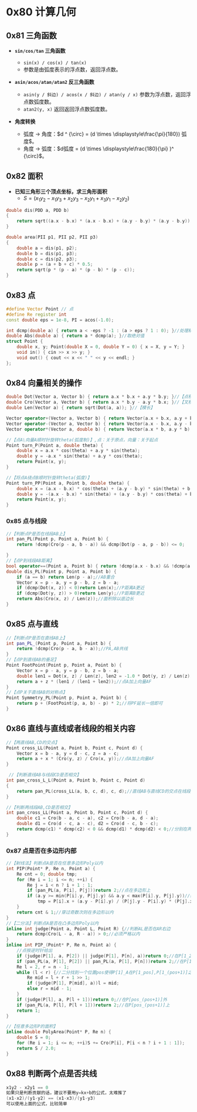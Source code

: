 # 0x80 计算几何

## 0x81 三角函数

- **`sin/cos/tan` 三角函数**
  - `sin(x) / cos(x) / tan(x)`
  - 参数是由弧度表示的浮点数，返回浮点数。

- **`asin/acos/atan/atan2` 反三角函数**
  - `asin(y / 斜边) / acos(x / 斜边) / atan(y / x)` 参数为浮点数，返回浮点数弧度数。
  - `atan2(y, x)` 返回返回浮点数弧度数。

- **角度转换**
  - 弧度 $\rightarrow$ 角度：$d ^ {\circ} = (d \times \displaystyle\frac{\pi}{180}) 弧度$。
  - 角度 $\rightarrow$ 弧度：$d弧度 = (d \times \displaystyle\frac{180}{\pi} )^ {\circ}$。

## 0x82 面积

- **已知三角形三个顶点坐标，求三角形面积**
  - $S = (x_{1}y_{2} - x_{1}y_{3} + x_{2}y_{3} - x_{2}y_{1} + x_{3}y_{1} - x_{2}y_{2})$

``` C++ {.line-numbers}
double dis(PDD a, PDD b)
{
    return sqrt((a.x - b.x) * (a.x - b.x) + (a.y - b.y) * (a.y - b.y));
}

double area(PII p1, PII p2, PII p3)
{
    double a = dis(p1, p2);
    double b = dis(p1, p3);
    double c = dis(p2, p3);
    double p = (a + b + c) * 0.5;
    return sqrt(p * (p - a) * (p - b) * (p - c));
}
```

## 0x83 点

``` c++ {line.numbers}
#define Vector Point // 点
#define Re register int
const double eps = 1e-8, PI = acos(-1.0);

int dcmp(double a) { return a < -eps ? -1 : (a > eps ? 1 : 0); }//处理精度
double Abs(double a) { return a * dcmp(a); }//取绝对值
struct Point {
    double x, y; Point(double X = 0, double Y = 0) { x = X, y = Y; }
    void in() { cin >> x >> y; }
    void out() { cout << x << " " << y << endl; }
};
```

## 0x84 向量相关的操作

``` C++ {.line-numbers}
double Dot(Vector a, Vector b) { return a.x * b.x + a.y * b.y; }//【点积】
double Cro(Vector a, Vector b) { return a.x * b.y - a.y * b.x; }//【叉积】
double Len(Vector a) { return sqrt(Dot(a, a)); }//【模长】

Vector operator+(Vector a, Vector b) { return Vector(a.x + b.x, a.y + b.y); }
Vector operator-(Vector a, Vector b) { return Vector(a.x - b.x, a.y - b.y); }
Vector operator*(Vector a, double b) { return Vector(a.x * b, a.y * b); }

//【点A\向量A顺时针旋转theta(弧度制)】,点：关于原点，向量：关于起点
Point turn_P(Point a, double theta) {
    double x = a.x * cos(theta) + a.y * sin(theta);
    double y = -a.x * sin(theta) + a.y * cos(theta);
    return Point(x, y);
}

//【将点A绕点B顺时针旋转theta(弧度)】
Point turn_PP(Point a, Point b, double theta) {
    double x = (a.x - b.x) * cos(theta) + (a.y - b.y) * sin(theta) + b.x;
    double y = -(a.x - b.x) * sin(theta) + (a.y - b.y) * cos(theta) + b.y;
    return Point(x, y);
}
```

### 0x85 点与线段

``` C++ {.line-numbers}
//【判断点P是否在线段AB上】
int pan_PL(Point p, Point a, Point b) {
    return !dcmp(Cro(p - a, b - a)) && dcmp(Dot(p - a, p - b)) <= 0;

}
//【点P到线段AB距离】
bool operator==(Point a, Point b) { return !dcmp(a.x - b.x) && !dcmp(a.y - b.y); }//两点坐标重合则相等
double dis_PL(Point p, Point a, Point b) {
    if (a == b) return Len(p - a);//AB重合
    Vector x = p - a, y = p - b, z = b - a;
    if (dcmp(Dot(x, z)) < 0)return Len(x);//P距离A更近
    if (dcmp(Dot(y, z)) > 0)return Len(y);//P距离B更近
    return Abs(Cro(x, z) / Len(z));//面积除以底边长
}
```

## 0x85 点与直线

``` C++ {.line-numbers}
//【判断点P是否在直线AB上】
int pan_PL_(Point p, Point a, Point b) {
    return !dcmp(Cro(p - a, b - a));//PA,AB共线
}
//【点P到直线AB的垂足】
Point FootPoint(Point p, Point a, Point b) {
    Vector x = p - a, y = p - b, z = b - a;
    double len1 = Dot(x, z) / Len(z), len2 = -1.0 * Dot(y, z) / Len(z);//分别计算AP,BP在AB,BA上的投影
    return a + z * (len1 / (len1 + len2));//点A加上向量AF
}
//【点P关于直线AB的对称点】
Point Symmetry_PL(Point p, Point a, Point b) {
    return p + (FootPoint(p, a, b) - p) * 2;//将PF延长一倍即可
}
```


## 0x86 直线与直线或者线段的相关内容

``` C++ {.line-numbers}
//【两直线AB,CD的交点】
Point cross_LL(Point a, Point b, Point c, Point d) {
    Vector x = b - a, y = d - c, z = a - c;
    return a + x * (Cro(y, z) / Cro(x, y));//点A加上向量AF
}

 //【判断直线AB与线段CD是否相交】
int pan_cross_L_L(Point a, Point b, Point c, Point d)
{
    return pan_PL(cross_LL(a, b, c, d), c, d);//直线AB与直线CD的交点在线段CD上
}

//【判断两线段AB,CD是否相交】
int pan_cross_LL(Point a, Point b, Point c, Point d) {
    double c1 = Cro(b - a, c - a), c2 = Cro(b - a, d - a);
    double d1 = Cro(d - c, a - c), d2 = Cro(d - c, b - c);
    return dcmp(c1) * dcmp(c2) < 0 && dcmp(d1) * dcmp(d2) < 0;//分别在两侧
}
```

### 0x87 点是否在多边形内部

``` C++ {.line-numbers}
//【射线法】判断点A是否在任意多边形Poly以内
int PIP(Point* P, Re n, Point a) {
    Re cnt = 0; double tmp;
    for (Re i = 1; i <= n; ++i) {
        Re j = i < n ? i + 1 : 1;
        if (pan_PL(a, P[i], P[j]))return 2;//点在多边形上
        if (a.y >= min(P[i].y, P[j].y) && a.y < max(P[i].y, P[j].y))//纵坐标在该线段两端点之间
            tmp = P[i].x + (a.y - P[i].y) / (P[j].y - P[i].y) * (P[j].x - P[i].x), cnt += dcmp(tmp - a.x) > 0;//交点在A右方
    }
    return cnt & 1;//穿过奇数次则在多边形以内
}
//【二分法】判断点A是否在凸多边形Poly以内
inline int judge(Point a, Point L, Point R) {//判断AL是否在AR右边
    return dcmp(Cro(L - a, R - a)) > 0;//必须严格以内
}
inline int PIP_(Point* P, Re n, Point a) {
    //点按逆时针给出
    if (judge(P[1], a, P[2]) || judge(P[1], P[n], a))return 0;//在P[1_2]或P[1_n]外
    if (pan_PL(a, P[1], P[2]) || pan_PL(a, P[1], P[n]))return 2;//在P[1_2]或P[1_n]上
    Re l = 2, r = n - 1;
    while (l < r) {//二分找到一个位置pos使得P[1]_A在P[1_pos],P[1_(pos+1)]之间
        Re mid = l + r + 1 >> 1;
        if (judge(P[1], P[mid], a))l = mid;
        else r = mid - 1;
    }
    if (judge(P[l], a, P[l + 1]))return 0;//在P[pos_(pos+1)]外
    if (pan_PL(a, P[l], P[l + 1]))return 2;//在P[pos_(pos+1)]上
    return 1;
}

//【任意多边形P的面积】
inline double PolyArea(Point* P, Re n) {
    double S = 0;
    for (Re i = 1; i <= n; ++i)S += Cro(P[i], P[i < n ? i + 1 : 1]);
    return S / 2.0;
}
```
## 0x88 判断两个点是否共线
``` C++ {.line-numbers}
x1y2 - x2y1 == 0
如果只是判断贡献的话，建议不要用y=kx+b的公式，太难推了
(x1-x2)/(y1-y2) == (x1-x3)/(y1-y3)
可以使用上面的公式，比较简单
```